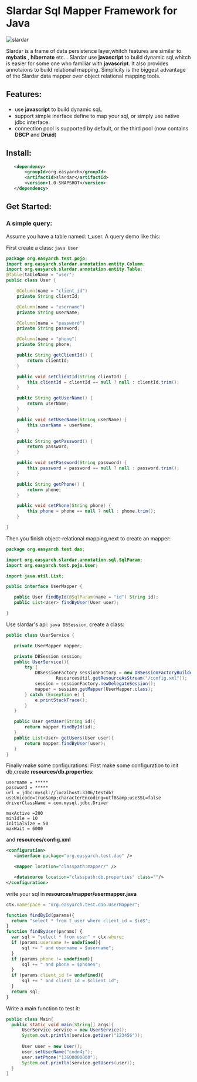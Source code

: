 Slardar Sql Mapper Framework for Java
=====================================
![slardar](https://git.oschina.net/rpgmakervx/slardar/blob/master/doc/image/slardar-logo.png)

Slardar is a frame of data persistence layer,whitch features are similar to **mybatis** , **hibernate** etc...
Slardar use **javascript** to build dynamic sql,whitch is easier for some one who familiar with **javascript**.
It also provides annotaions to build relational mapping.
Simplicity is the biggest advantage of the Slardar data mapper over object relational mapping tools.
## Features:
 * use **javascript** to build dynamic sql。
 * support simple inerface define to map your sql, or simply use native jdbc interface.
 * connection pool is supported by default, or the third pool (now contains **DBCP** and **Druid**)

## Install:
 ```xml
    <dependency>
        <groupId>org.easyarch</groupId>
        <artifactId>slardar</artifactId>
        <version>1.0-SNAPSHOT</version>
    </dependency>
 ```
 ## Get Started:
 ### A simple query:
 
 Assume you have a table named: t_user. A query demo like this:
 
 First create a class: ```java User```
 ```java
 package org.easyarch.test.pojo;
 import org.easyarch.slardar.annotation.entity.Column;
 import org.easyarch.slardar.annotation.entity.Table;
 @Table(tableName = "user")
 public class User {
 
     @Column(name = "client_id")
     private String clientId;
 
     @Column(name = "username")
     private String userName;
 
     @Column(name = "password")
     private String password;
 
     @Column(name = "phone")
     private String phone;
 
     public String getClientId() {
         return clientId;
     }
 
     public void setClientId(String clientId) {
         this.clientId = clientId == null ? null : clientId.trim();
     }
 
     public String getUserName() {
         return userName;
     }
 
     public void setUserName(String userName) {
         this.userName = userName;
     }
 
     public String getPassword() {
         return password;
     }
 
     public void setPassword(String password) {
         this.password = password == null ? null : password.trim();
     }
 
     public String getPhone() {
         return phone;
     }
 
     public void setPhone(String phone) {
         this.phone = phone == null ? null : phone.trim();
     }
 
 }
 ```
 
 Then you finish object-relational mapping,next to create an mapper:
 ```java
package org.easyarch.test.dao;

import org.easyarch.slardar.annotation.sql.SqlParam;
import org.easyarch.test.pojo.User;

import java.util.List;

public interface UserMapper {

    public User findById(@SqlParam(name = "id") String id);
    public List<User> findByUser(User user);

}
 ```
 Use slardar's api: ```java DBSession```,
 create a class:
 ```java
public class UserService {

    private UserMapper mapper;

    private DBSession session;
    public UserService(){
        try {
            DBSessionFactory sessionFactory = new DBSessionFactoryBuilder().build(
                    ResourcesUtil.getResourceAsStream("/config.xml"));
            session = sessionFactory.newDelegateSession();
            mapper = session.getMapper(UserMapper.class);
        } catch (Exception e) {
            e.printStackTrace();
        }
    }

    public User getUser(String id){
        return mapper.findById(id);
    }
    public List<User> getUsers(User user){
        return mapper.findByUser(user);
    }
}
 ```
 Finally make some configurations:
 First make some configuration to init db,create **resources/db.properties**:
  ```properties
 username = *****
 password = *****
 url = jdbc:mysql://localhost:3306/testdb?useUnicode=true&amp;characterEncoding=utf8&amp;useSSL=false
 driverClassName = com.mysql.jdbc.Driver
 
 maxActive =200
 minIdle = 10
 initialSize = 50
 maxWait = 6000
  ```
  and **resources/config.xml**
  ```xml
 <configuration>
     <interface package="org.easyarch.test.dao" />
 
     <mapper location="classpath:mapper/" />
 
     <datasource location="classpath:db.properties" class=""/>
 </configuration>
  ```
  write your sql in **resources/mapper/usermapper.java**
  ```javascript
ctx.namespace = "org.easyarch.test.dao.UserMapper";

function findById(params){
    return "select * from t_user where client_id = $id$";
}
function findByUser(params) {
    var sql = "select * from user" + ctx.where;
    if (params.username != undefined){
        sql += " and username = $username";
    }
    if (params.phone != undefined){
        sql += " and phone = $phone$";
    }
    if (params.client_id != undefined){
        sql += " and client_id = $client_id";
    }
    return sql;
}
  ```
  
  Write a main function to test it:
  ```java
public class Main{
    public static void main(String[] args){
        UserService service = new UserService();
        System.out.println(service.getUser("123456"));
        
        User user = new User();
        user.setUserName("code4j");
        user.setPhone("13600000000");
        System.out.println(service.getUsers(user));
    }
}
  ```